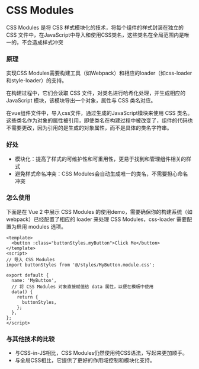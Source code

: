 # CSS Modules
CSS Modules 是将 CSS 样式模块化的技术，将每个组件的样式封装在独立的 CSS 文件中，在JavaScript中导入和使用CSS类名，这些类名在全局范围内是唯一的，不会造成样式冲突

### 原理
实现CSS Modules需要构建工具（如Webpack）和相应的loader（如css-loader和style-loader）的支持。

在构建过程中，它们会读取 CSS 文件，对类名进行哈希化处理，并生成相应的 JavaScript 模块，该模块导出一个对象，属性与 CSS 类名对应。

在vue组件文件中，导入css文件，通过生成的JavaScript模块来使用 CSS 类名。这些类名作为对象的属性被引用，即使类名在构建过程中被改变了，组件的代码也不需要更改，因为引用的是生成的对象属性，而不是具体的类名字符串。

### 好处
- 模块化：提高了样式的可维护性和可重用性，更易于找到和管理组件相关的样式
- 避免样式命名冲突：CSS Modules会自动生成唯一的类名，不需要担心命名冲突

### 怎么使用

下面是在 Vue 2 中展示 CSS Modules 的使用demo，需要确保你的构建系统（如 webpack）已经配置了相应的 loader 来处理 CSS Modules，css-loader 需要配置为启用 modules 选项。
```vue
<template>  
  <button :class="buttonStyles.myButton">Click Me</button>  
</template>  
<script>  
// 导入 CSS Modules  
import buttonStyles from '@/styles/MyButton.module.css';  
  
export default {  
  name: 'MyButton',  
  // 将 CSS Modules 对象直接赋值给 data 属性，以便在模板中使用  
  data() {  
    return {  
      buttonStyles,  
    };  
  },  
};  
</script>  
```

### 与其他技术的比较
- 与CSS-in-JS相比，CSS Modules仍然使用纯CSS语法，写起来更加顺手。
- 与全局CSS相比，它提供了更好的作用域控制和模块化支持。